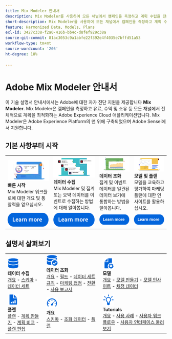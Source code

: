 ```yaml
---
title: Mix Modeler 안내서
description: Mix Modeler를 사용하여 모든 채널에서 캠페인을 측정하고 계획 수립을 전체적으로 최적화하는 방법에 대해 알아봅니다.
short-description: Mix Modeler를 사용하여 모든 채널에서 캠페인을 측정하고 계획 수립을 전체적으로 최적화하는 방법에 대해 알아봅니다.
feature: Harmonized Data, Models, Plans
exl-id: 3427c338-f2a0-416b-bb4c-d8fef929c38a
source-git-commit: 81ac3053c9a1abfe22f392e4f4035e7bffd51a53
workflow-type: tm+mt
source-wordcount: '205'
ht-degree: 18%

---
```


# Adobe Mix Modeler 안내서

이 기술 설명서 안내서에서는 Adobe에 대한 자가 진단 지원을 제공합니다 **Mix Modeler**. Mix Modeler은 캠페인을 측정하고 유료, 수익 및 소유 등 모든 채널에서 전체적으로 계획을 최적화하는 Adobe Experience Cloud 애플리케이션입니다. Mix Modeler은 Adobe Experience Platform의 맨 위에 구축되었으며 Adobe Sensei에서 지원합니다.

## 기본 사항부터 시작

<table style="table-layout:fixed">
  <tr style="border: 0;">
    <td>
    <a href="/help/get-started/about.md"><img src="assets/whatis-mm.png"></a>
    <div><strong>빠른 시작</strong><br/>Mix Modeler 워크플로에 대한 개요 및 통찰력을 얻으십시오.</div>
    </td>
    <td>
    <a href="/help/ingest-data/overview.md"><img src="assets/data-ingestion-mm.png"></a>
    <div><strong>데이터 수집</strong><br/>Mix Modeler 및 집계 또는 요약 데이터를 이벤트로 수집하는 방법에 대해 알아봅니다.</div>
    </td>
    <td>
    <a href="/help/harmonize-data/overview.md"><img src="assets/plan-mm.png"/></a>
    <div><strong>데이터 조화</strong><br/>집계 및 이벤트 데이터를 일관된 데이터 보기에 통합하는 방법을 알아봅니다. 
    </div>
    </td>
    <td>
    <a href="/help/models/overview.md"><img src="assets/models-mm.png"></a>
    <div><strong>모델 및 플랜</strong><br/>모델을 교육하고 평가하여 마케팅 플랜에 대한 인사이트를 활용하십시오.</div>
    </td>
  </tr>
  <tr style="border: 0;">
    <td align="center"><a href="/help/get-started/about.md"><img src="assets/learn-more-button.svg"></a></td>
    <td align="center"><a href="/help/ingest-data/overview.md"><img src="assets/learn-more-button.svg"></a></td>
    <td align="center"><a href="/help/harmonize-data/overview.md"><img src="assets/learn-more-button.svg"></a></td>
    <td align="center"><a href="/help/models/overview.md"><img src="assets/learn-more-button.svg"></a></td>
    </tr>
</table>


## 설명서 살펴보기

<table style="table-layout:auto">
  <tr style="border: 0;">
    <td>
      <img src="assets/Data.svg" width="35px"><br/>
      <strong>데이터 수집</strong><br/><a href="/help/ingest-data/overview.md">개요</a> - <a href="/help/ingest-data/schemas.md">스키마</a> - <a href="/help/ingest-data/datasets.md">데이터 세트</a> 
    </td>
    <td>
      <img src="assets/DataCheck.svg" width="35px"><br/>
      <strong>데이터 조화</strong><br/><a href="/help/harmonize-data/overview.md">개요</a> - <a href="/help/harmonize-data/fields.md">필드</a>  - <a href="/help/harmonize-data/dataset-rules.md">데이터 세트 규칙</a> - <a href="/help/harmonize-data/marketing-touchpoints.md">마케팅 접점</a> - <a href="/help/harmonize-data/conversions.md">전환</a> - <a href="/help/harmonize-data/usage-report.md">사용 보고서</a>  
    </td>
    <td>
      <img src="assets/FileGear.svg" width="35px"><br/>
      <strong>모델</strong><br/><a href="/help/models/overview.md">개요</a> - <a href="/help/models/create.md">모델 만들기</a> - <a href="/help/models/insights.md">모델 인사이트</a> - <a href="/help/models/scoring-data.md">채점 데이터</a>
    </td>
  </tr>
  <tr style="border: 0;">
    <td>
      <img src="assets/FileChart.svg" width="35px"><br/>
      <strong>플랜</strong><br/><a href="/help/plans/overview.md">플랜</a> - <a href="/help/plans/create.md">계획 만들기</a> - <a href="/help/plans/compare.md">계획 비교</a> - <a href="/help/plans/edit.md">플랜 편집</a>
    </td>
    <td>
      <img src="assets/Dashboard.svg" width="35px"><br/>
      <strong>개요</strong><br/><a href="/help/dashboard/overview.md">스키마</a> - <a href="/help/dashboard/harmonized-data.md">조화 데이터</a> - <a href="/help/dashboard/plans.md">플랜</a>
    </td>
        <td>
      <img src="assets/Learn.svg" width="35px"><br/>
      <strong>Tutorials</strong><br/><a href="https://experienceleague.adobe.com/docs/mix-modeler-learn/tutorials/overview.html?lang=en">개요</a> - <a href="https://experienceleague.adobe.com/docs/mix-modeler-learn/tutorials/intro/use-cases.html?lang=en">사용 사례</a> - <a href="https://experienceleague.adobe.com/docs/mix-modeler-learn/tutorials/intro/user-workflow.html?lang=en">사용자 워크플로우</a>  - <a href="https://experienceleague.adobe.com/docs/mix-modeler-learn/tutorials/intro/user-interface-tour.html?lang=en">사용자 인터페이스 둘러보기</a>
    </td>
  </tr>
</table>
